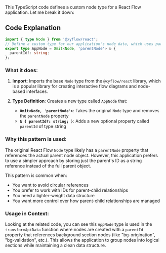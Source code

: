 This TypeScript code defines a custom node type for a React Flow application. Let me break it down:

## Code Explanation

```typescript
import { type Node } from '@xyflow/react';
// Define a custom type for our application's node data, which uses parentId
export type AppNode = Omit<Node, 'parentNode'> & {
  parentId?: string;
};
```


### What it does:

1. **Import**: Imports the base `Node` type from the `@xyflow/react` library, which is a popular library for creating interactive flow diagrams and node-based interfaces.

2. **Type Definition**: Creates a new type called `AppNode` that:
    - **`Omit<Node, 'parentNode'>`**: Takes the original `Node` type and removes the `parentNode` property
    - **`& { parentId?: string; }`**: Adds a new optional property called `parentId` of type string

### Why this pattern is used:

The original React Flow `Node` type likely has a `parentNode` property that references the actual parent node object. However, this application prefers to use a simpler approach by storing just the parent's ID as a string reference instead of the full parent object.

This pattern is common when:
- You want to avoid circular references
- You prefer to work with IDs for parent-child relationships
- You need a lighter-weight data structure
- You want more control over how parent-child relationships are managed

### Usage in Context:

Looking at the related code, you can see this `AppNode` type is used in the `transformApiData` function where nodes are created with a `parentId` property that references background section nodes (like "bg-origination", "bg-validation", etc.). This allows the application to group nodes into logical sections while maintaining a clean data structure.